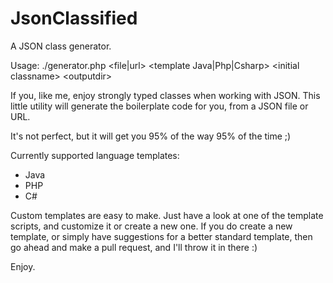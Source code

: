 JsonClassified
==============

A JSON class generator.

Usage:
./generator.php \<file|url\> \<template Java|Php|Csharp\> \<initial classname\> \<outputdir\>

If you, like me, enjoy strongly typed classes when working with JSON.
This little utility will generate the boilerplate code for you, from a JSON file or URL.

It's not perfect, but it will get you 95% of the way 95% of the time ;)

Currently supported language templates:
 * Java
 * PHP
 * C#

Custom templates are easy to make. Just have a look at one of the template scripts, and customize it or create a new one.
If you do create a new template, or simply have suggestions for a better standard template,
then go ahead and make a pull request, and I'll throw it in there :)

Enjoy.